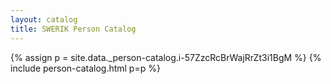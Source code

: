 ```yaml
---
layout: catalog
title: SWERIK Person Catalog
---
```

{% assign p = site.data._person-catalog.i-57ZzcRcBrWajRrZt3i1BgM %}
{% include person-catalog.html p=p %}

